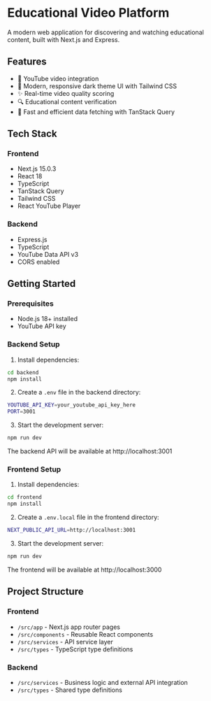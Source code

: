 # Educational Video Platform

A modern web application for discovering and watching educational content, built with Next.js and Express.

## Features

- 🎥 YouTube video integration
- 🎨 Modern, responsive dark theme UI with Tailwind CSS
- ✨ Real-time video quality scoring
- 🔍 Educational content verification
- 🚀 Fast and efficient data fetching with TanStack Query

## Tech Stack

### Frontend
- Next.js 15.0.3
- React 18
- TypeScript
- TanStack Query
- Tailwind CSS
- React YouTube Player

### Backend
- Express.js
- TypeScript
- YouTube Data API v3
- CORS enabled

## Getting Started

### Prerequisites
- Node.js 18+ installed
- YouTube API key

### Backend Setup

1. Install dependencies:

```bash
cd backend
npm install
```

2. Create a `.env` file in the backend directory:
```bash
YOUTUBE_API_KEY=your_youtube_api_key_here
PORT=3001
```

3. Start the development server:
```bash
npm run dev
```

The backend API will be available at http://localhost:3001

### Frontend Setup

1. Install dependencies:

```bash
cd frontend
npm install
```

2. Create a `.env.local` file in the frontend directory:
```bash
NEXT_PUBLIC_API_URL=http://localhost:3001
```

3. Start the development server:
```bash
npm run dev
```

The frontend will be available at http://localhost:3000

## Project Structure

### Frontend
- `/src/app` - Next.js app router pages
- `/src/components` - Reusable React components
- `/src/services` - API service layer
- `/src/types` - TypeScript type definitions

### Backend
- `/src/services` - Business logic and external API integration
- `/src/types` - Shared type definitions